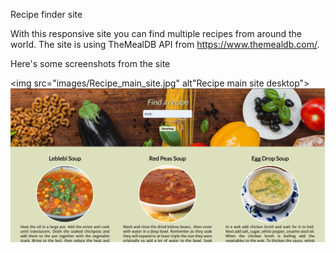 Recipe finder site

With this responsive site you can find multiple recipes from around the world. The site is using TheMealDB API from https://www.themealdb.com/.

Here's some screenshots from the site

<img src="images/Recipe_main_site.jpg" alt"Recipe main site desktop">
<img src="images/Recipe_search.jpg" alt="Recipe desktop searched for soups">
